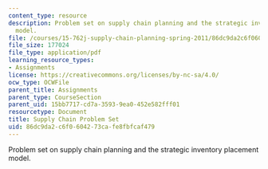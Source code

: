 ```yaml
---
content_type: resource
description: Problem set on supply chain planning and the strategic inventory placement
  model.
file: /courses/15-762j-supply-chain-planning-spring-2011/86dc9da2c6f0604273cafe8fbfcaf479_MIT15_762JS11_assn03.pdf
file_size: 177024
file_type: application/pdf
learning_resource_types:
- Assignments
license: https://creativecommons.org/licenses/by-nc-sa/4.0/
ocw_type: OCWFile
parent_title: Assignments
parent_type: CourseSection
parent_uid: 15bb7717-cd7a-3593-9ea0-452e582fff01
resourcetype: Document
title: Supply Chain Problem Set
uid: 86dc9da2-c6f0-6042-73ca-fe8fbfcaf479
---
```

Problem set on supply chain planning and the strategic inventory placement model.